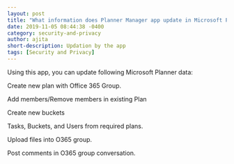 ```yaml
---
layout: post
title: "What information does Planner Manager app update in Microsoft Planner?"
date: 2019-11-05 08:44:38 -0400
category: security-and-privacy
author: ajita
short-description: Updation by the app
tags: [Security and Privacy]
---
```

Using this app, you can update following Microsoft Planner data: 

Create new plan with Office 365 Group. 

Add members/Remove members in existing Plan 

Create new buckets 

Tasks, Buckets, and Users from required plans. 

Upload files into O365 group. 

Post comments in O365 group conversation. 

